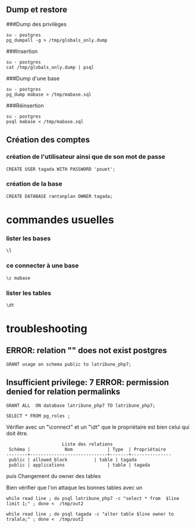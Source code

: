 ## Dump et restore
###Dump des privilèges
```
su - postgres
pg_dumpall -g > /tmp/globals_only.dump
```
###Insertion
```
su - postgres
cat /tmp/globals_only.dump | psql
```

###Dump d'une base 
```
su - postgres
pg_dump mabase > /tmp/mabase.sql
```
###Réinsertion 
```
su - postgres
psql mabase < /tmp/mabase.sql
```
## Création des comptes
### création de l'utilisateur ainsi que de son mot de passe
```
CREATE USER tagada WITH PASSWORD 'pouet';
```
### création de la base
```
CREATE DATABASE rantanplan OWNER tagada;
```
# commandes usuelles
### lister les bases
```
\l
```
### ce connecter à une base
```
\c mabase
```
### lister les tables
```
\dt
```
# troubleshooting

## ERROR:  relation "" does not exist postgres
```
GRANT usage on schema public to latribune_php7;
```
## Insufficient privilege: 7 ERROR:  permission denied for relation permalinks
```
GRANT ALL  ON database latribune_php7 TO latribune_php7;
```
```
SELECT * FROM pg_roles ;
```
Vérifier avec un "\connect" et un "\dt" que le propriétaire est bien celui qui doit être.
```
                     Liste des relations
 Schéma |             Nom             | Type  | Propriétaire
--------+-----------------------------+-------+---------------
 public | allowed_block          | table | tagada
 public | applications                | table | tagada
```
puis Changement du owner des tables 

Bien vérifier que l'on attaque les bonnes tables avec un 
```
while read line ; do psql latribune_php7 -c "select * from  $line limit 1;" ; done <  /tmp/out2
```
```
while read line ; do psql tagada -c "alter table $line owner to tralala;" ; done <  /tmp/out2
```
